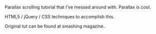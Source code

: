 Parallax scrolling tutorial that I've messed around with. Parallax is cool.

HTML5 / jQuery / CSS techniques to accomplish this. 

Original tut can be found at smashing magazine..
